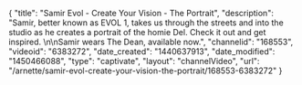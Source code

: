 {
    "title": "Samir Evol - Create Your Vision - The Portrait",
    "description": "Samir, better known as EVOL 1, takes us through the streets and into the studio as he creates a portrait of the homie Del. Check it out and get inspired. \n\nSamir wears The Dean, available now.",
    "channelid": "168553",
    "videoid": "6383272",
    "date_created": "1440637913",
    "date_modified": "1450466088",
    "type": "captivate",
    "layout": "channelVideo",
    "url": "\/arnette\/samir-evol-create-your-vision-the-portrait\/168553-6383272"
}